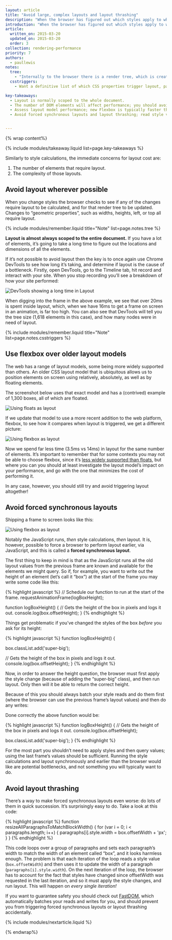 ```yaml
---
layout: article
title: "Avoid large, complex layouts and layout thrashing"
description: "When the browser has figured out which styles apply to which elements it must now calculate the geometric information for those elements: their size and location in the page. Each element will have explicit or implicit sizing information based on the CSS that was used, or based on the contents of the element. The process is called Layout in Blink, WebKit browsers, and Internet Explorer. In Gecko browsers like Firefox it’s called Reflow, but effectively these processes are the same."
introduction: "When the browser has figured out which styles apply to which elements it must now calculate the geometric information for those elements: their size and location in the page. Each element will have explicit or implicit sizing information based on the CSS that was used, or based on the contents of the element. The process is called Layout in Blink, WebKit browsers, and Internet Explorer. In Gecko browsers like Firefox it’s called Reflow, but effectively these processes are the same."
article:
  written_on: 2015-03-20
  updated_on: 2015-03-20
  order: 3
collection: rendering-performance
priority: 7
authors:
  - paullewis
notes:
  tree:
    - "Internally to the browser there is a render tree, which is created from the DOM, and is a representation of all the items that need to be drawn to the device’s screen. It contains all the visual information about the elements: colors, dimensions, location, etc. If an element has a style of display: none, however, it won’t be in the render tree. Equally if an element has a pseudo element (:after, :before) then those will not exist in the DOM, but will exist in the render tree."
  csstriggers:
    - Want a definitive list of which CSS properties trigger layout, paint, or composite? Check out <a href="http://csstriggers.com/">CSS Triggers</a>.

key-takeaways:
  - Layout is normally scoped to the whole document.
  - The number of DOM elements will affect performance; you should avoid triggering layout wherever possible.
  - Assess layout model performance; new Flexbox is typically faster than older Flexbox or float-based layout models.
  - Avoid forced synchronous layouts and layout thrashing; read style values then make style changes.


---
```

{% wrap content%}

{% include modules/takeaway.liquid list=page.key-takeaways %}

Similarly to style calculations, the immediate concerns for layout cost are:

1. The number of elements that require layout.
2. The complexity of those layouts.

## Avoid layout wherever possible

When you change styles the browser checks to see if any of the changes require layout to be calculated, and for that render tree to be updated. Changes to “geometric properties”, such as widths, heights, left, or top all require layout.

{% include modules/remember.liquid title="Note" list=page.notes.tree %}

**Layout is almost always scoped to the entire document.** If you have a lot of elements, it’s going to take a long time to figure out the locations and dimensions of all the elements.

If it’s not possible to avoid layout then the key is to once again use Chrome DevTools to see how long it’s taking, and determine if layout is the cause of a bottleneck. Firstly, open DevTools, go to the Timeline tab, hit record and interact with your site. When you stop recording you’ll see a breakdown of how your site performed:

<img src="images/avoid-large-complex-layouts-and-layout-thrashing/big-layout.png" alt="DevTools showing a long time in Layout" />

When digging into the frame in the above example, we see that over 20ms is spent inside layout, which, when we have 16ms to get a frame on screen in an animation, is far too high. You can also see that DevTools will tell you the tree size (1,618 elements in this case), and how many nodes were in need of layout.

{% include modules/remember.liquid title="Note" list=page.notes.csstriggers %}

## Use flexbox over older layout models
The web has a range of layout models, some being more widely supported than others. An older CSS layout model that is ubiquitous allows us to position elements on screen using relatively, absolutely, as well as by floating elements.

The screenshot below uses that exact model and has a (contrived) example of 1,300 boxes, all of which are floated.

<img src="images/avoid-large-complex-layouts-and-layout-thrashing/layout-float.png" alt="Using floats as layout" />

If we update that model to use a more recent addition to the web platform, flexbox, to see how it compares when layout is triggered, we get a different picture:

<img src="images/avoid-large-complex-layouts-and-layout-thrashing/layout-flex.png" alt="Using flexbox as layout" />

Now we spend far less time (3.5ms vs 14ms) in layout for the same number of elements. It’s important to remember that for some contexts you may not be able to choose flexbox, since it’s [less widely supported than floats](http://caniuse.com/#search=flexbox), but where you can you should at least investigate the layout model’s impact on your performance, and go with the one that minimizes the cost of performing it.

In any case, however, you should still try and avoid triggering layout altogether!

## Avoid forced synchronous layouts
Shipping a frame to screen looks like this:

<img src="images/avoid-large-complex-layouts-and-layout-thrashing/frame.png" alt="Using flexbox as layout" />

Notably the JavaScript runs, _then_ style calculations, _then_ layout. It is, however, possible to force a browser to perform layout earlier, via JavaScript, and this is called a **forced synchronous layout**.

The first thing to keep in mind is that as the JavaScript runs all the old layout values from the previous frame are known and available for the elements we might query. So if, for example, you want to write out the height of an element (let’s call it “box”) at the start of the frame you may write some code like this:

{% highlight javascript %}
// Schedule our function to run at the start of the frame.
requestAnimationFrame(logBoxHeight);

function logBoxHeight() {
  // Gets the height of the box in pixels and logs it out.
  console.log(box.offsetHeight);
}
{% endhighlight %}

Things get problematic if you’ve changed the styles of the box _before_ you ask for its height:

{% highlight javascript %}
function logBoxHeight() {

  box.classList.add('super-big');

  // Gets the height of the box in pixels and logs it out.
  console.log(box.offsetHeight);
}
{% endhighlight %}

Now, in order to answer the height question, the browser must first apply the style change (because of adding the “super-big” class), and then run layout. Only then will it be able to return the correct height.

Because of this you should always batch your style reads and do them first (where the browser can use the previous frame’s layout values) and then do any writes:

Done correctly the above function would be:

{% highlight javascript %}
function logBoxHeight() {
  // Gets the height of the box in pixels and logs it out.
  console.log(box.offsetHeight);

  box.classList.add('super-big');
}
{% endhighlight %}

For the most part you shouldn’t need to apply styles and then query values; using the last frame’s values should be sufficient. Running the style calculations and layout synchronously and earlier than the browser would like are potential bottlenecks, and not something you will typically want to do.

## Avoid layout thrashing
There’s a way to make forced synchronous layouts even worse: do lots of them in quick succession. It’s surprisingly easy to do. Take a look at this code:

{% highlight javascript %}
function resizeAllParagraphsToMatchBlockWidth() {
  for (var i = 0; i < paragraphs.length; i++) {
     paragraphs[i].style.width = box.offsetWidth + 'px';
  }
}
{% endhighlight %}

This code loops over a group of paragraphs and sets each paragraph’s width to match the width of an element called “box”, and it looks harmless enough. The problem is that each iteration of the loop reads a style value (`box.offsetWidth`) and then uses it to update the width of a paragraph (`paragraphs[i].style.width`). On the next iteration of the loop, the browser has to account for the fact that styles have changed since offsetWidth was requested in the last iteration, and so it must apply the style changes, and run layout. This will happen on _every single iteration!_

If you want to guarantee safety you should check out [FastDOM](https://github.com/wilsonpage/fastdom), which automatically batches your reads and writes for you, and should prevent you from triggering forced synchronous layouts or layout thrashing accidentally.

{% include modules/nextarticle.liquid %}

{% endwrap%}
